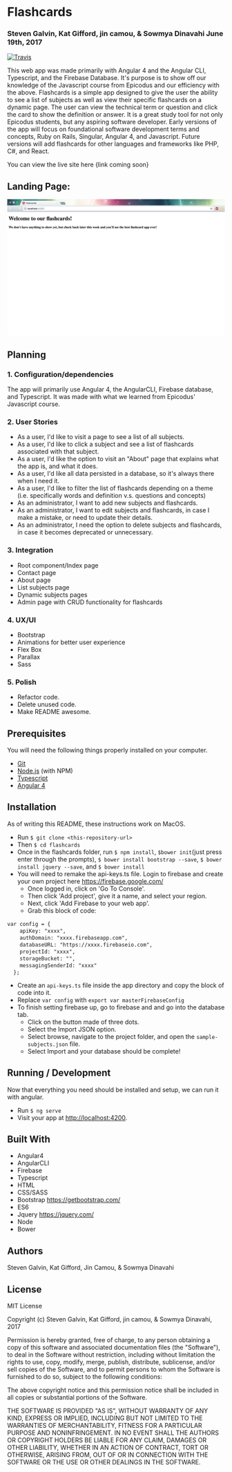 # Flashcards
### Steven Galvin, Kat Gifford, jin camou, & Sowmya Dinavahi June 19th, 2017
[![Travis](https://img.shields.io/travis/rust-lang/rust.svg?style=plastic)](https://github.com/steven-galvin/flashcards)

This web app was made primarily with Angular 4 and the Angular CLI, Typescript, and the Firebase Database. It's purpose is to show off our knowledge of the Javascript course from Epicodus and our efficiency with the above. Flashcards is a simple app designed to give the user the ability to see a list of subjects as well as view their specific flashcards on a dynamic page. The user can view the technical term or question and click the card to show the definition or answer. It is a great study tool for not only Epicodus students, but any aspiring software developer. Early versions of the app will focus on foundational software development terms and concepts, Ruby on Rails, Singular, Angular 4, and Javascript. Future versions will add flashcards for other languages and frameworks like PHP, C#, and React.  

You can view the live site here {link coming soon}

## Landing Page:
![](./src/assets/images/temp.png "Flashcards")

## Planning

### 1. Configuration/dependencies
  The app will primarily use Angular 4, the AngularCLI, Firebase database, and Typescript. It was made with what we learned from Epicodus' Javascript course.

### 2. User Stories
  * As a user, I'd like to visit a page to see a list of all subjects.
  * As a user, I'd like to click a subject and see a list of flashcards associated with that subject.
  * As a user, I'd like the option to visit an "About" page that explains what the app is, and what it does.
  * As a user, I'd like all data persisted in a database, so it's always there when I need it.
  * As a user, I'd like to filter the list of flashcards depending on a theme (i.e. specifically words and definition v.s. questions and concepts)
  * As an administrator, I want to add new subjects and flashcards.
  * As an administrator, I want to edit subjects and flashcards, in case I make a mistake, or need to update their details.
  * As an administrator, I need the option to delete subjects and flashcards, in case it becomes deprecated or unnecessary.

### 3. Integration
  * Root component/Index page
  * Contact page
  * About page
  * List subjects page
  * Dynamic subjects pages
  * Admin page with CRUD functionality for flashcards

### 4. UX/UI
  * Bootstrap
  * Animations for better user experience
  * Flex Box
  * Parallax
  * Sass

### 5. Polish
  * Refactor code.
  * Delete unused code.
  * Make README awesome.

## Prerequisites

You will need the following things properly installed on your computer.

* [Git](https://git-scm.com/)
* [Node.js](https://nodejs.org/) (with NPM)
* [Typescript](https://www.typescriptlang.org/)
* [Angular 4](https://angularjs.org/)

## Installation

As of writing this README, these instructions work on MacOS.

* Run `$ git clone <this-repository-url>`
* Then `$ cd flashcards`
* Once in the flashcards folder, run `$ npm install`, `$bower init`(just press enter through the prompts), `$ bower install bootstrap --save`, `$ bower install jquery --save`, and `$ bower install`
* You will need to remake the api-keys.ts file. Login to firebase and create your own project here https://firebase.google.com/
  * Once logged in, click on 'Go To Console'.
  * Then click 'Add project', give it a name, and select your region.
  * Next, click 'Add Firebase to your web app'.
  * Grab this block of code:
```
var config = {
    apiKey: "xxxx",
    authDomain: "xxxx.firebaseapp.com",
    databaseURL: "https://xxxx.firebaseio.com",
    projectId: "xxxx",
    storageBucket: "",
    messagingSenderId: "xxxx"
  };
```
  * Create an `api-keys.ts` file inside the app directory and copy the block of code into it.
  * Replace `var config` with `export var masterFirebaseConfig`
  * To finish setting firebase up, go to firebase and and go into the database tab.
    * Click on the button made of three dots.
    * Select the Import JSON option.
    * Select browse, navigate to the project folder, and open the `sample-subjects.json` file.
    * Select Import and your database should be complete!

## Running / Development

Now that everything you need should be installed and setup, we can run it with angular.

* Run `$ ng serve`
* Visit your app at [http://localhost:4200](http://localhost:4200).

## Built With

* Angular4
* AngularCLI
* Firebase
* Typescript
* HTML
* CSS/SASS
* Bootstrap https://getbootstrap.com/
* ES6
* Jquery https://jquery.com/
* Node
* Bower

## Authors

Steven Galvin, Kat Gifford, Jin Camou, & Sowmya Dinavahi

## License

MIT License

Copyright (c) Steven Galvin, Kat Gifford, jin camou, & Sowmya Dinavahi, 2017

Permission is hereby granted, free of charge, to any person obtaining a copy
of this software and associated documentation files (the "Software"), to deal
in the Software without restriction, including without limitation the rights
to use, copy, modify, merge, publish, distribute, sublicense, and/or sell
copies of the Software, and to permit persons to whom the Software is furnished to do so, subject to the following conditions:

The above copyright notice and this permission notice shall be included in all
copies or substantial portions of the Software.

THE SOFTWARE IS PROVIDED "AS IS", WITHOUT WARRANTY OF ANY KIND, EXPRESS OR
IMPLIED, INCLUDING BUT NOT LIMITED TO THE WARRANTIES OF MERCHANTABILITY,
FITNESS FOR A PARTICULAR PURPOSE AND NONINFRINGEMENT. IN NO EVENT SHALL THE
AUTHORS OR COPYRIGHT HOLDERS BE LIABLE FOR ANY CLAIM, DAMAGES OR OTHER
LIABILITY, WHETHER IN AN ACTION OF CONTRACT, TORT OR OTHERWISE, ARISING FROM,
OUT OF OR IN CONNECTION WITH THE SOFTWARE OR THE USE OR OTHER DEALINGS IN THE
SOFTWARE.
